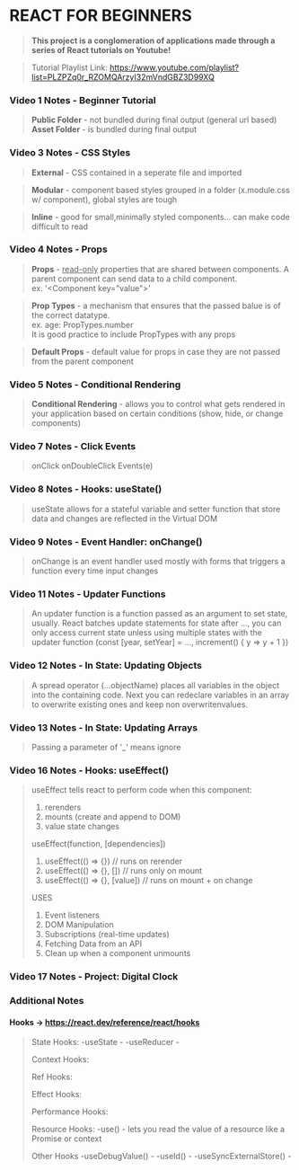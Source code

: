 # REACT FOR BEGINNERS
> **This project is a conglomeration of applications made through a series of React tutorials on Youtube!**

> Tutorial Playlist Link: https://www.youtube.com/playlist?list=PLZPZq0r_RZOMQArzyI32mVndGBZ3D99XQ

### Video 1 Notes - Beginner Tutorial
> **Public Folder** - not bundled during final output (general url based)
> **Asset Folder** - is bundled during final output 

### Video 3 Notes - CSS Styles
> **External** - CSS contained in a seperate file and imported

> **Modular** - component based styles grouped in a folder (x.module.css w/ component), global styles are tough

> **Inline** - good for small,minimally styled components... can make code difficult to read

### Video 4 Notes - Props
> **Props** - <ins>read-only</ins> properties that are shared between components. A parent component can send data to a child component.<br/> ex. '\<Component key="value">'
>

> **Prop Types** - a mechanism that ensures that the passed balue is of the correct datatype. <br/> ex. age: PropTypes.number <br/> It is good practice to include PropTypes with any props

> **Default Props** - default value for props in case they are not passed from the parent component

### Video 5 Notes - Conditional Rendering
> **Conditional Rendering** - allows you to control what gets rendered in your application based on certain conditions (show, hide, or change components)


### Video 7 Notes - Click Events
> onClick
> onDoubleClick
> Events(e)
### Video 8 Notes - Hooks: useState()
> useState allows for a stateful variable and setter function that store data and changes are reflected in the Virtual DOM 
### Video 9 Notes - Event Handler: onChange()
> onChange is an event handler used mostly with forms that triggers a function every time input changes

### Video 11 Notes - Updater Functions
> An updater function is a function passed as an argument to set state, usually. React batches update statements for state after ..., you can only access current state unless using multiple states with the updater function (const [year, setYear] = ..., increment() { y => y + 1 })
### Video 12 Notes - In State: Updating Objects
> A spread operator (...objectName) places all variables in the object into the containing code. Next you can redeclare variables in an array to overwrite existing ones and keep non overwritenvalues.
### Video 13 Notes - In State: Updating Arrays
> Passing a parameter of '_' means ignore

### Video 16 Notes - Hooks: useEffect()
> useEffect tells react to perform code when this component: 
> 1) rerenders 
> 2) mounts (create and append to DOM) 
> 3) value state changes
>
> useEffect(function, [dependencies])
> 1) useEffect(() => {})	// runs on rerender
> 2) useEffect(() => {}, [])	// runs only on mount
> 3) useEffect(() => {}, [value])	// runs on mount + on change
>
> USES
> 1) Event listeners
> 2) DOM Manipulation
> 3) Subscriptions (real-time updates)
> 4) Fetching Data from an API
> 5) Clean up when a component unmounts

### Video 17 Notes - Project: Digital Clock

### Additional Notes
#### Hooks -> https://react.dev/reference/react/hooks
>State Hooks:
>-useState - 
>-useReducer - 
>
>Context Hooks:
>
>Ref Hooks:
>
>Effect Hooks:
>
>Performance Hooks:
>
>Resource Hooks:
>-use() - lets you read the value of a resource like a Promise or context
>
>Other Hooks
>-useDebugValue() - 
>-useId() - 
>-useSyncExternalStore() - 